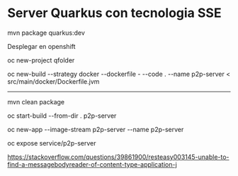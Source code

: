 # Server Quarkus con tecnologia SSE

mvn package quarkus:dev


Desplegar en openshift

oc new-project qfolder

oc new-build --strategy docker --dockerfile - --code . --name p2p-server < src/main/docker/Dockerfile.jvm

---

mvn clean package

oc start-build --from-dir . p2p-server

oc new-app --image-stream p2p-server --name p2p-server

oc expose service/p2p-server







https://stackoverflow.com/questions/39861900/resteasy003145-unable-to-find-a-messagebodyreader-of-content-type-application-j